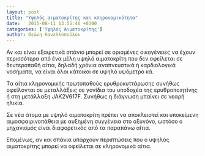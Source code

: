 ```yaml
---
layout: post
title: "Υψηλός αιματοκρίτης και κληρονομικότητα"
date:   2015-08-11 13:55:46 +0300
categories: ['Υψηλός Αιματοκρίτης']
author: Θεώνη Κανελλοπούλου
---
```


Αν και είναι εξαιρετικά σπάνιο μπορεί σε ορισμένες οικογένειες να έχουν περισσότερα από ένα μέλη υψηλό αιματοκρίτη που δεν οφείλεται σε δευτεροπαθή αίτια, δηλαδή χρόνια αναπνευστικά ή καρδιολογικά νοσήματα, να είναι όλοι κάτοικοι σε υψηλό υψόμετρο κά.
<!--break-->

Tα αίτια κληρονομικής πρωτοπαθούς ερυθροκυττάρωσης συνήθως οφείλονται σε μεταλλάξεις σε γονίδια του υποδοχέα της ερυθροποιητίνης ή στη μετάλλαξη JAK2V617F. Συνήθως η διάγνωση μπαίνει σε νεαρή ηλικία.

Σε νέα άτομα με υψηλό αιματοκρίτη πρέπει να αποκλειστεί και υποκείμενη αιμοσφαιρινοπάθεια με αυξημένη συγγένεια στο οξυγόνο, ωστόσο ο μηχανισμός είναι διαφορετικός από τα παραπάνω αίτια.

Επομένως, αν και σπάνια υπάρχουν περιπτώσεις που ο υψηλός αιματοκρίτης μπορεί να οφείλεται σε κληρονομικά αίτια.

